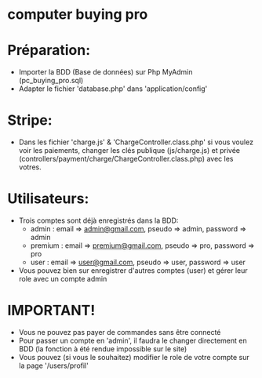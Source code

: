 # computer buying pro

# Préparation:

  - Importer la BDD (Base de données) sur Php MyAdmin (pc_buying_pro.sql)
  - Adapter le fichier 'database.php' dans 'application/config'

# Stripe:

  - Dans les fichier 'charge.js' & 'ChargeController.class.php' si vous voulez voir les paiements, changer les clés publique (js/charge.js) et privée (controllers/payment/charge/ChargeController.class.php) avec les votres.

# Utilisateurs:

  - Trois comptes sont déjà enregistrés dans la BDD:
    - admin : email => admin@gmail.com, pseudo => admin, password => admin
    - premium : email => premium@gmail.com, pseudo => pro, password => pro
    - user : email => user@gmail.com, pseudo => user, password => user
  - Vous pouvez bien sur enregistrer d'autres comptes (user) et gérer leur role avec un compte admin

# IMPORTANT!

  - Vous ne pouvez pas payer de commandes sans être connecté
  - Pour passer un compte en 'admin', il faudra le changer directement en BDD (la fonction à été rendue impossible sur le site)
  - Vous pouvez (si vous le souhaitez) modifier le role de votre compte sur la page '/users/profil'
